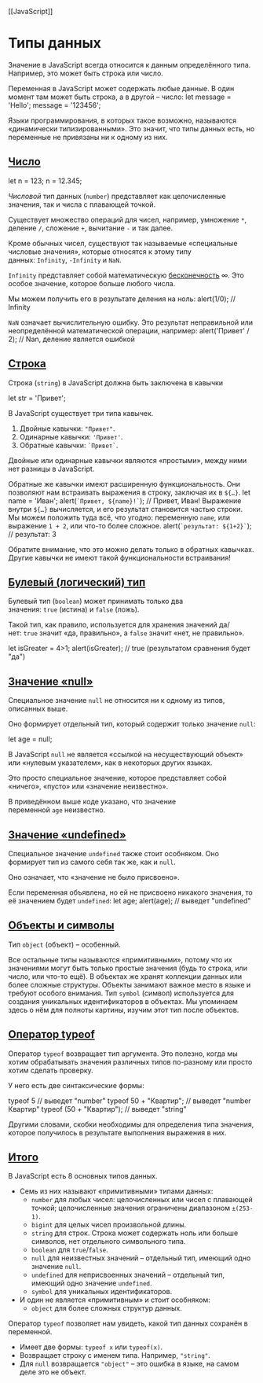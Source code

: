 [[JavaScript]]

# Типы данных

Значение в JavaScript всегда относится к данным определённого типа. Например, это может быть строка или число.

Переменная в JavaScript может содержать любые данные. В один момент там может быть строка, а в другой – число:
let message = 'Hello';
message = '123456';

Языки программирования, в которых такое возможно, называются «динамически типизированными». Это значит, что типы данных есть, но переменные не привязаны ни к одному из них.

## [Число](https://learn.javascript.ru/types#chislo)

let n = 123; 
n = 12.345;

_Числовой_ тип данных (`number`) представляет как целочисленные значения, так и числа с плавающей точкой.

Существует множество операций для чисел, например, умножение `*`, деление `/`, сложение `+`, вычитание `-` и так далее.

Кроме обычных чисел, существуют так называемые «специальные числовые значения», которые относятся к этому типу данных: `Infinity`, `-Infinity` и `NaN`.

`Infinity` представляет собой математическую [бесконечность](https://ru.wikipedia.org/wiki/%D0%91%D0%B5%D1%81%D0%BA%D0%BE%D0%BD%D0%B5%D1%87%D0%BD%D0%BE%D1%81%D1%82%D1%8C#%D0%92_%D0%BC%D0%B0%D1%82%D0%B5%D0%BC%D0%B0%D1%82%D0%B8%D0%BA%D0%B5) ∞. Это особое значение, которое больше любого числа.

Мы можем получить его в результате деления на ноль:
alert(1/0); // Infinity

`NaN` означает вычислительную ошибку. Это результат неправильной или неопределённой математической операции, например:
alert('Привет' / 2);  // Nan, деление является ошибкой

## [Строка](https://learn.javascript.ru/types#stroka)

Строка (`string`) в JavaScript должна быть заключена в кавычки

let str = 'Привет';

В JavaScript существует три типа кавычек.

1. Двойные кавычки: `"Привет"`.
2. Одинарные кавычки: `'Привет'`.
3. Обратные кавычки: `` `Привет` ``.

Двойные или одинарные кавычки являются «простыми», между ними нет разницы в JavaScript.

Обратные же кавычки имеют расширенную функциональность. Они позволяют нам встраивать выражения в строку, заключая их в `${…}`.
let name = 'Иван';
alert(`` `Привет, ${name}!` ``); // Привет, Иван!
Выражение внутри `${…}` вычисляется, и его результат становится частью строки. Мы можем положить туда всё, что угодно: переменную `name`, или выражение `1 + 2`, или что-то более сложное.
alert(`` `результат: ${1+2}` ``); // результат: 3

Обратите внимание, что это можно делать только в обратных кавычках. Другие кавычки не имеют такой функциональности встраивания!

## [Булевый (логический) тип](https://learn.javascript.ru/types#bulevyy-logicheskiy-tip)

Булевый тип (`boolean`) может принимать только два значения: `true` (истина) и `false` (ложь).

Такой тип, как правило, используется для хранения значений да/нет: `true` значит «да, правильно», а `false` значит «нет, не правильно».

let isGreater = 4>1;
alert(isGreater); // true (результатом сравнения будет "да")

## [Значение «null»](https://learn.javascript.ru/types#znachenie-null)

Специальное значение `null` не относится ни к одному из типов, описанных выше.

Оно формирует отдельный тип, который содержит только значение `null`:

let age = null; 

В JavaScript `null` не является «ссылкой на несуществующий объект» или «нулевым указателем», как в некоторых других языках.

Это просто специальное значение, которое представляет собой «ничего», «пусто» или «значение неизвестно».

В приведённом выше коде указано, что значение переменной `age` неизвестно.

## [Значение «undefined»](https://learn.javascript.ru/types#znachenie-undefined)

Специальное значение `undefined` также стоит особняком. Оно формирует тип из самого себя так же, как и `null`.

Оно означает, что «значение не было присвоено».

Если переменная объявлена, но ей не присвоено никакого значения, то её значением будет `undefined`:
let age;
alert(age); // выведет "undefined"

## [Объекты и символы](https://learn.javascript.ru/types#obekty-i-simvoly)

Тип `object` (объект) – особенный.

Все остальные типы называются «примитивными», потому что их значениями могут быть только простые значения (будь то строка, или число, или что-то ещё). В объектах же хранят коллекции данных или более сложные структуры.
Объекты занимают важное место в языке и требуют особого внимания.
Тип `symbol` (символ) используется для создания уникальных идентификаторов в объектах. Мы упоминаем здесь о нём для полноты картины, изучим этот тип после объектов.

## [Оператор typeof](https://learn.javascript.ru/types#type-typeof)

Оператор `typeof` возвращает тип аргумента. Это полезно, когда мы хотим обрабатывать значения различных типов по-разному или просто хотим сделать проверку.

У него есть две синтаксические формы:

typeof 5 // выведет "number"
typeof 50 + "Квартир"; // выведет "number Квартир"
typeof (50 + "Квартир"); // выведет "string"

Другими словами, скобки необходимы для определения типа значения, которое получилось в результате выполнения выражения в них.

## [Итого](https://learn.javascript.ru/types#itogo)

В JavaScript есть 8 основных типов данных.

- Семь из них называют «примитивными» типами данных:
    - `number` для любых чисел: целочисленных или чисел с плавающей точкой; целочисленные значения ограничены диапазоном `±(253-1)`.
    - `bigint` для целых чисел произвольной длины.
    - `string` для строк. Строка может содержать ноль или больше символов, нет отдельного символьного типа.
    - `boolean` для `true`/`false`.
    - `null` для неизвестных значений – отдельный тип, имеющий одно значение `null`.
    - `undefined` для неприсвоенных значений – отдельный тип, имеющий одно значение `undefined`.
    - `symbol` для уникальных идентификаторов.
- И один не является «примитивным» и стоит особняком:
    - `object` для более сложных структур данных.

Оператор `typeof` позволяет нам увидеть, какой тип данных сохранён в переменной.

- Имеет две формы: `typeof x` или `typeof(x)`.
- Возвращает строку с именем типа. Например, `"string"`.
- Для `null` возвращается `"object"` – это ошибка в языке, на самом деле это не объект.
